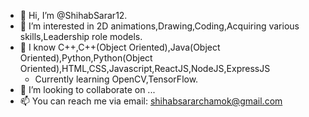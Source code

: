 - 👋 Hi, I’m @ShihabSarar12.
- 👀 I’m interested in 2D animations,Drawing,Coding,Acquiring various skills,Leadership role models.
- 🌱 I know C++,C++(Object Oriented),Java(Object Oriented),Python,Python(Object Oriented),HTML,CSS,Javascript,ReactJS,NodeJS,ExpressJS
  - Currently learning OpenCV,TensorFlow.
- 💞️ I’m looking to collaborate on ...
- 📫 You can reach me via email: shihabsararchamok@gmail.com 

<!---
ShihabSarar12/ShihabSarar12 is a ✨ special ✨ repository because its `README.md` (this file) appears on your GitHub profile.
You can click the Preview link to take a look at your changes.
--->
